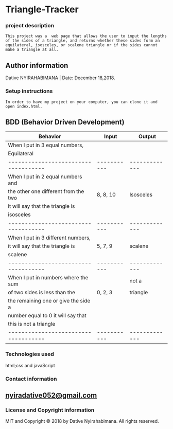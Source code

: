 # Triangle-Tracker

### project description
```
This project was a  web page that allows the user to input the lengths of the sides of a triangle, and returns whether these sides form an equilateral, isosceles, or scalene triangle or if the sides cannot make a triangle at all.
```
## Author information
Dative NYIRAHABIMANA | Date: December 18,2018.

### Setup instructions 
```
In order to have my project on your computer, you can clone it and open index.html.
```

## BDD (Behavior Driven Development)

|  Behavior                          |  Input    | Output      | 
|------------------------------------|-----------|-------------|
| When I put in 3 equal numbers,     |           |             |                           | it will say that the triangle is   |    5, 5, 5|  Equilateral|
|  Equilateral                       |           |             |      
|------------------------------------|-----------|-------------|
| When I put in 2 equal numbers and  |           |             |
|the other one different from the two| 8, 8, 10  |  Isosceles  |         
|it will say that the triangle is    |           |             |
|isosceles                           |           |             |      
|------------------------------------|-----------|-------------|       
|When I put in 3 different numbers,  |           |             |             
|it will say that the triangle is    | 5, 7, 9   | scalene     |
|scalene                             |           |             |
|------------------------------------|-----------|-------------|
|When I put in numbers where the sum |           | not a       |
|of two sides is less than the       |  0, 2, 3  |  triangle   |
|the remaining one or give the side a|           |             |
|number equal to 0 it will say that  |           |             |
|this is not a triangle              |           |             |
|------------------------------------|-----------|-------------|
### Technologies used
html;css and javaScript  

### Contact information
## nyiradative052@gmail.com

### License and Copyright information

MIT and Copyright © 2018 by Dative Nyirahabimana. All rights reserved.






